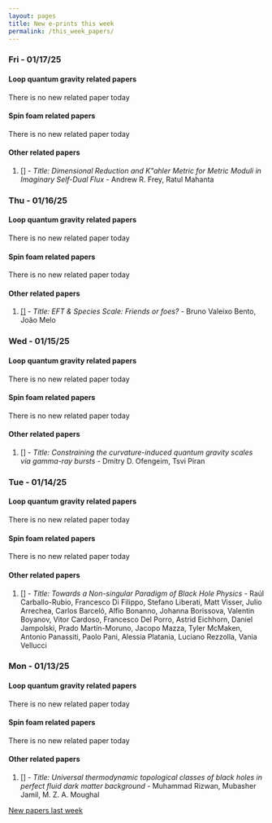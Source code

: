 ```yaml
---
layout: pages
title: New e-prints this week
permalink: /this_week_papers/
---
```




### Fri - 01/17/25

#### Loop quantum gravity related papers

There is no new related paper today 

#### Spin foam related papers

There is no new related paper today 



#### Other related papers

1. [[]](https://arxiv.org/abs/) - *Title:
          Dimensional Reduction and K\"ahler Metric for Metric Moduli in Imaginary Self-Dual Flux* - Andrew R. Frey, Ratul Mahanta



### Thu - 01/16/25

#### Loop quantum gravity related papers

There is no new related paper today 

#### Spin foam related papers

There is no new related paper today 



#### Other related papers

1. [[]](https://arxiv.org/abs/) - *Title:
          EFT & Species Scale: Friends or foes?* - Bruno Valeixo Bento, João Melo



### Wed - 01/15/25

#### Loop quantum gravity related papers

There is no new related paper today 

#### Spin foam related papers

There is no new related paper today 



#### Other related papers

1. [[]](https://arxiv.org/abs/) - *Title:
          Constraining the curvature-induced quantum gravity scales via gamma-ray bursts* - Dmitry D. Ofengeim, Tsvi Piran



### Tue - 01/14/25

#### Loop quantum gravity related papers

There is no new related paper today 

#### Spin foam related papers

There is no new related paper today 



#### Other related papers

1. [[]](https://arxiv.org/abs/) - *Title:
          Towards a Non-singular Paradigm of Black Hole Physics* - Raúl Carballo-Rubio, Francesco Di Filippo, Stefano Liberati, Matt Visser, Julio Arrechea, Carlos Barceló, Alfio Bonanno, Johanna Borissova, Valentin Boyanov, Vitor Cardoso, Francesco Del Porro, Astrid Eichhorn, Daniel Jampolski, Prado Martín-Moruno, Jacopo Mazza, Tyler McMaken, Antonio Panassiti, Paolo Pani, Alessia Platania, Luciano Rezzolla, Vania Vellucci



### Mon - 01/13/25

#### Loop quantum gravity related papers

There is no new related paper today 

#### Spin foam related papers

There is no new related paper today 



#### Other related papers

1. [[]](https://arxiv.org/abs/) - *Title:
          Universal thermodynamic topological classes of black holes in perfect fluid dark matter background* - Muhammad Rizwan, Mubasher Jamil, M. Z. A. Moughal






[New papers last week]({{site.url}}/archived/weekly/pre-prints/2025/01/13/archived_weekly_papers.html)
